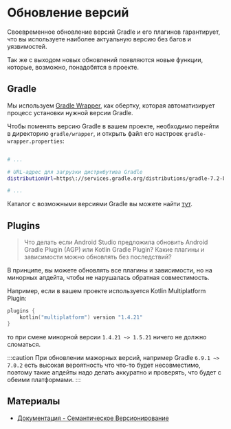 # Обновление версий

Своевременное обновление версий Gradle и его плагинов гарантирует, что вы используете наиболее актуальную версию без багов и уязвимостей. 

Так же с выходом новых обновлений появляются новые функции, которые, возможно, понадобятся в проекте.

## Gradle

Мы используем [Gradle Wrapper](/learning/gradle/gradle-wrapper), как обертку, которая автоматизирует процесс установки нужной версии Gradle.

Чтобы поменять версию Gradle в вашем проекте, необходимо перейти в директорию `gradle/wrapper`, и открыть файл его настроек `gradle-wrapper.properties`:

```bash

# ...

# URL-адрес для загрузки дистрибутива Gradle
distributionUrl=https\://services.gradle.org/distributions/gradle-7.2-bin.zip

# ...

```

Каталог с возможными версиями Gradle вы можете найти [тут](https://services.gradle.org/distributions/).

## Plugins

> Что делать если Android Studio предложила обновить Android Gradle Plugin (AGP) или Kotlin Gradle Plugin?
> Какие плагины и зависимости можно обновлять без последствий? 

В принципе, вы можете обновлять все плагины и зависимости, но на минорных апдейта, чтобы не нарушалась обратная совместимость.

Например, если в вашем проекте используется Kotlin Multiplatform Plugin:

```kotlin
plugins {
    kotlin("multiplatform") version "1.4.21"
}
```

то при смене минорной версии `1.4.21 ~> 1.5.21` ничего не должно сломаться.

:::caution
При обновлении мажорных версий, например Gradle `6.9.1 ~> 7.0.2`
есть высокая вероятность что что-то будет несовместимо, поэтому такие апдейты надо делать аккуратно и проверять, что будет с обеими платформами.
:::

## Материалы

- [Документация - Семантическое Версионирование](https://semver.org)

